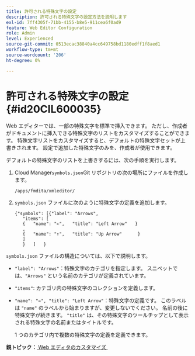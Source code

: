 ```yaml
---
title: 許可される特殊文字の設定
description: 許可される特殊文字の設定方法を説明します
exl-id: 7ff4305f-71bb-4155-b8e5-911cea6f0ad9
feature: Web Editor Configuration
role: Admin
level: Experienced
source-git-commit: 0513ecac38840a4cc649758bd1180edff1f8aed1
workflow-type: tm+mt
source-wordcount: '206'
ht-degree: 0%

---
```


# 許可される特殊文字の設定 {#id20CIL600035}

Web エディターでは、一部の特殊文字を標準で挿入できます。 ただし、作成者がドキュメントに挿入できる特殊文字のリストをカスタマイズすることができます。 特殊文字リストをカスタマイズすると、デフォルトの特殊文字セットが上書きされます。 設定で追加した特殊文字のみを、作成者が使用できます。

デフォルトの特殊文字のリストを上書きするには、次の手順を実行します。

1. Cloud Manager`symbols.json`Git リポジトリの次の場所にファイルを作成します。

   ```
   /apps/fmdita/xmleditor/
   ```

1. `symbols.json` ファイルに次のように特殊文字の定義を追加します。

   ```
   {"symbols": [{"label": "Arrows",
      "items": [
      {   "name": "←",   "title": "Left Arrow"   } 
      ,   
      {   "name": "↑",   "title": "Up Arrow"      } 
      ]   
      }   ]   }
   ```


`symbols.json` ファイルの構造については、以下で説明します。

- `"label": "Arrows"`：特殊文字のカテゴリを指定します。 スニペットでは、`"Arrows"` という名前のカテゴリが定義されています。
- `"items"`: カテゴリ内の特殊文字のコレクションを定義します。
- `"name": "←", "title": "Left Arrow"`：特殊文字の定義です。 このラベルは `"name"` のラベルから始まりますが、変更しないでください。 名前の後に特殊文字が続きます。 `"title"` は、その特殊文字のツールチップとして表示される特殊文字の名前またはタイトルです。

  1 つのカテゴリ内で複数の特殊文字の定義を定義できます。


**親トピック：**&#x200B;[&#x200B; Web エディタのカスタマイズ &#x200B;](conf-web-editor.md)
